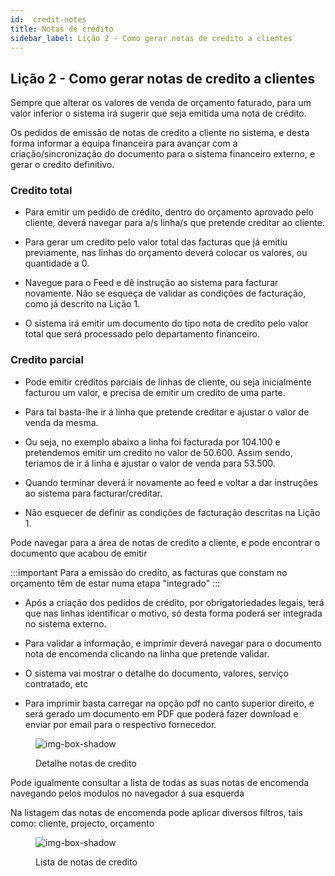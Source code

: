 ```yaml
---
id:  credit-notes
title: Notas de credito
sidebar_label: Lição 2 - Como gerar notas de credito a clientes
---
```


## Lição 2 - Como gerar notas de credito a clientes

Sempre que alterar os valores de venda de orçamento faturado, para um valor inferior o sistema irá sugerir que seja emitida uma nota de crédito.

Os pedidos de emissão de notas de credito a cliente no sistema, e desta forma informar a equipa financeira para avançar com a criação/sincronização do documento para o sistema financeiro externo, e gerar o credito definitivo. 

### Credito total

- Para emitir um pedido de crédito, dentro do orçamento aprovado pelo cliente, deverá navegar para a/s linha/s que pretende creditar ao cliente.

- Para gerar um credito pelo valor total das facturas que já emitiu previamente, nas linhas do orçamento deverá colocar os valores, ou quantidade a 0.

- Navegue para o Feed e dê instrução ao sistema para facturar novamente. Não se esqueça de validar as condições de facturação, como já descrito na Lição 1.

- O sistema irá emitir um documento do tipo nota de credito pelo valor total que será processado pelo departamento financeiro.

### Credito parcial

- Pode emitir créditos parciais de linhas de cliente, ou seja inicialmente facturou um valor, e precisa de emitir um credito de uma parte.

- Para tal basta-lhe ir á linha que pretende creditar e ajustar o valor de venda da mesma.

- Ou seja, no exemplo abaixo a linha foi facturada por 104.100 e pretendemos emitir um credito no valor de 50.600. Assim sendo, teriamos de ir á linha e ajustar o valor de venda para 53.500.

- Quando terminar deverá ir novamente ao feed e voltar a dar instruções ao sistema para facturar/creditar.

- Não esquecer de definir as condições de facturação descritas na Lição 1.

 

Pode navegar para a área de notas de credito a cliente, e pode encontrar o documento que acabou de emitir

:::important
Para a emissão do credito, as facturas que constam no orçamento têm de estar numa etapa "integrado"
:::

- Após a criação dos pedidos de crédito, por obrigatoriedades legais, terá que nas linhas identificar o motivo, só desta forma poderá ser integrada no sistema externo.

- Para validar a informação, e imprimir deverá navegar para o documento nota de encomenda clicando na linha que pretende validar.

- O sistema vai mostrar o detalhe do documento, valores, serviço contratado, etc

- Para imprimir basta carregar na opção pdf no canto superior direito, e será gerado um documento em PDF que poderá fazer download e enviar por email para o respectivo fornecedor.


<figure>

![img-box-shadow](/img/university/bills/bills-lesson2-1.png)
<figcaption>Detalhe notas de credito</figcaption>
</figure>

Pode igualmente consultar a lista de todas as suas notas de encomenda navegando pelos modulos no navegador á sua esquerda

Na listagem das notas de encomenda pode aplicar diversos filtros, tais como: cliente, projecto, orçamento

<figure>

![img-box-shadow](/img/university/bills/bills-lesson2-1.png)
<figcaption>Lista de notas de credito</figcaption>
</figure>


 